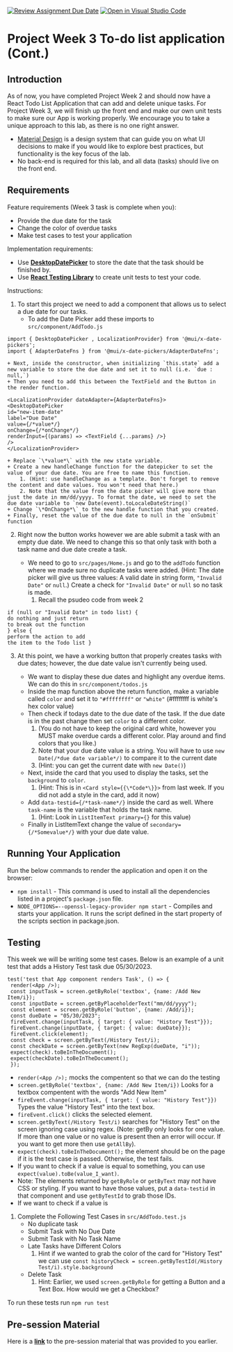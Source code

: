 [![Review Assignment Due Date](https://classroom.github.com/assets/deadline-readme-button-22041afd0340ce965d47ae6ef1cefeee28c7c493a6346c4f15d667ab976d596c.svg)](https://classroom.github.com/a/XXiOzV4T)
[![Open in Visual Studio Code](https://classroom.github.com/assets/open-in-vscode-2e0aaae1b6195c2367325f4f02e2d04e9abb55f0b24a779b69b11b9e10269abc.svg)](https://classroom.github.com/online_ide?assignment_repo_id=15325730&assignment_repo_type=AssignmentRepo)
# Project Week 3 To-do list application (Cont.)
## Introduction
As of now, you have completed Project Week 2 and should now have a React Todo List Application that can add and delete unique tasks. For Project Week 3, we will finish up the front end and make our own unit tests to make sure our App is working properly. We encourage you to take a unique approach to this lab, as there is no one right answer. 
- [Material Design](https://material.io/design/introduction) is a design system that can guide you on what UI decisions to make if you would like to explore best practices, but functionality is the key focus of the lab.
- No back-end is required for this lab, and all data (tasks) should live on the front end.


## Requirements
Feature requirements (Week 3 task is complete when you):
+ Provide the due date for the task
+ Change the color of overdue tasks
+ Make test cases to test your application

Implementation requirements:
+ Use [**DesktopDatePicker**](https://mui.com/x/react-date-pickers/date-picker/)  to store the date that the task should be finished by.
+ Use [**React Testing Library**](https://testing-library.com/docs/react-testing-library/cheatsheet) to create unit tests to test your code.

Instructions:
1. To start this project we need to add a component that allows us to select a due date for our tasks.
    + To add the Date Picker add these imports to `src/component/AddTodo.js` 
 ```
 import { DesktopDatePicker , LocalizationProvider} from '@mui/x-date-pickers';
 import { AdapterDateFns } from '@mui/x-date-pickers/AdapterDateFns';
 ``` 
    + Next, inside the constructor, when initializing `this.state` add a new variable to store the due date and set it to null (i.e. `due : null,`)
    + Then you need to add this between the TextField and the Button in the render function.
 ```   
 <LocalizationProvider dateAdapter={AdapterDateFns}>         
 <DesktopDatePicker
 id="new-item-date"
 label="Due Date"
 value={/*value*/}
 onChange={/*onChange*/}
 renderInput={(params) => <TextField {...params} />}
 />
 </LocalizationProvider>
 ```
    + Replace `\*value*\` with the new state variable.
    + Create a new handleChange function for the datepicker to set the value of your due date. You are free to name this function. 
        1. (Hint: use handleChange as a template. Don't forget to remove the content and date values. You won't need that here.) 
        2. Note that the value from the date picker will give more than just the date in mm/dd/yyyy. To format the date, we need to set the due date variable to `new Date(event).toLocaleDateString()`
    + Change `\*OnChange*\` to the new handle function that you created.
    + Finally, reset the value of the due date to null in the `onSubmit` function

2. Right now the button works however we are able submit a task with an empty due date. We need to change this so that only task with both a task name and due date create a task. 

    + We need to go to `src/pages/Home.js` and go to the `addTodo` function where we made sure no duplicate tasks were added. (Hint: The date picker will give us three values: A valid date in string form, `"Invalid Date"` or `null`.) Create a check for `"Invalid Date"` or `null` so no task is made.
        1. Recall the psudeo code from week 2
 ```
 if (null or "Invalid Date" in todo list) {
 do nothing and just return
 to break out the function
 } else {
 perform the action to add
 the item to the Todo list }
 ```    

3. At this point, we have a working button that properly creates tasks with due dates; however, the due date value isn't currently being used.

    + We want to display these due dates and highlight any overdue items. We can do this in `src/component/todos.js`
    + Inside the map function above the return function, make a variable called `color` and set it to `"#ffffffff"` or `"white"` (#ffffffff is white's hex color value)
    + Then check if todays date to the due date of the task. If the due date is in the past change then set `color` to a different color. 
        1. (You do not have to keep the original card white, however you MUST make overdue cards a different color. Play around and find colors that you like.) 
        2. Note that your due date value is a string. You will have to use `new Date(/*due date variable*/)` to compare it to the current date 
        3. (Hint: you can get the current date with `new Date()`)  
    + Next, inside the card that you used to display the tasks, set the `background` to `color`. 
        1. (Hint: This is in  `<Card style={{\*Code*\}}>` from last week. If you did not add a style in the card, add it now)
    + Add `data-testid={/*task-name*/}` inside the card as well. Where `task-name` is the variable that holds the task name. 
        1. (Hint: Look in `ListItemText primary={}` for this value)
    + Finally in ListItemText change the value of `secondary={/*Somevalue*/}` with your due date value.


## Running Your Application
Run the below commands to render the application and open it on the browser:
* `npm install` - This command is used to install all the dependencies listed in a project's `package.json` file.
* `NODE_OPTIONS=--openssl-legacy-provider npm start` - Compiles and starts your application. It runs the script defined in the start property of the scripts section in package.json.


## Testing
This week we will be writing some test cases. Below is an example of a unit test that adds a History Test task due 05/30/2023.
```
test('test that App component renders Task', () => {
 render(<App />);
 const inputTask = screen.getByRole('textbox', {name: /Add New Item/i});
 const inputDate = screen.getByPlaceholderText("mm/dd/yyyy");
 const element = screen.getByRole('button', {name: /Add/i});
 const dueDate = "05/30/2023";
 fireEvent.change(inputTask, { target: { value: "History Test"}});
 fireEvent.change(inputDate, { target: { value: dueDate}});
 fireEvent.click(element);
 const check = screen.getByText(/History Test/i);
 const checkDate = screen.getByText(new RegExp(dueDate, "i"));
 expect(check).toBeInTheDocument();
 expect(checkDate).toBeInTheDocument();
 });

```
+ `render(<App />);` mocks the compentent so that we can do the testing
+ `screen.getByRole('textbox', {name: /Add New Item/i})` Looks for a textbox compentent with the words "Add New Item"
+ `fireEvent.change(inputTask, { target: { value: "History Test"}})` Types the value "History Test" into the text box.
+ `fireEvent.click()` clicks the selected element.
+ `screen.getByText(/History Test/i)` searches for "History Test" on the screen ignoring case using regex. (Note: getBy only looks for one value. If more than one value or no value is present then an error will occur.  If you want to get more then use `getAllBy`). 
+ `expect(check).toBeInTheDocument();` the element should be on the page if it is the test case is passed. Otherwise, the test fails. 
+ If you want to check if a value is equal to something, you can use `expect(value).toBe(value_I_want)`.
+ Note: The elements returned by `getByRole` or `getByText` may not have CSS or styling. If you want to have those values, put a `data-testid` in that component and use `getByTestId` to grab those IDs.
+ If we want to check if a value is 
1. Complete the Following Test Cases in `src/AddTodo.test.js`
    + No duplicate task
    + Submit Task with No Due Date
    + Submit Task with No Task Name
    + Late Tasks have Different Colors
        1. Hint if we wanted to grab the color of the card for "History Test" we can use `const historyCheck = screen.getByTestId(/History Test/i).style.background`
    + Delete Task
        1. Hint: Earlier, we used `screen.getByRole` for getting a Button and a Text Box. How would we get a Checkbox? 
 
 To run these tests run `npm run test`
 ## Pre-session Material
Here is a [**link**](https://ibm.box.com/s/c7caqj7u5fft4bmaugwdive16jfw1s0r) to the pre-session material that was provided to you earlier.
